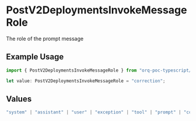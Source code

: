 # PostV2DeploymentsInvokeMessageRole

The role of the prompt message

## Example Usage

```typescript
import { PostV2DeploymentsInvokeMessageRole } from "orq-poc-typescript/models/operations";

let value: PostV2DeploymentsInvokeMessageRole = "correction";
```

## Values

```typescript
"system" | "assistant" | "user" | "exception" | "tool" | "prompt" | "correction" | "expected_output"
```